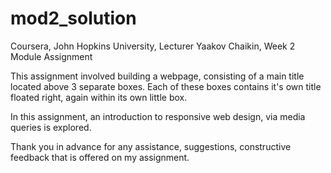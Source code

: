 # mod2_solution
Coursera, John Hopkins University, Lecturer Yaakov Chaikin, Week 2 Module Assignment

This assignment involved building a webpage, consisting of a main title located above 3 separate boxes. Each of these boxes contains it's own title floated right, again within its own little box. 

In this assignment, an introduction to responsive web design, via media queries is explored.

Thank you in advance for any assistance, suggestions, constructive feedback that is offered on my assignment.

